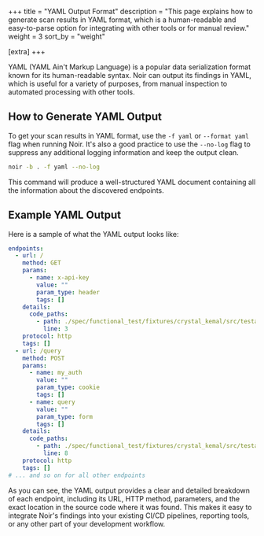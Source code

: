 +++
title = "YAML Output Format"
description = "This page explains how to generate scan results in YAML format, which is a human-readable and easy-to-parse option for integrating with other tools or for manual review."
weight = 3
sort_by = "weight"

[extra]
+++

YAML (YAML Ain't Markup Language) is a popular data serialization format known for its human-readable syntax. Noir can output its findings in YAML, which is useful for a variety of purposes, from manual inspection to automated processing with other tools.

## How to Generate YAML Output

To get your scan results in YAML format, use the `-f yaml` or `--format yaml` flag when running Noir. It's also a good practice to use the `--no-log` flag to suppress any additional logging information and keep the output clean.

```bash
noir -b . -f yaml --no-log
```

This command will produce a well-structured YAML document containing all the information about the discovered endpoints.

## Example YAML Output

Here is a sample of what the YAML output looks like:

```yaml
endpoints:
  - url: /
    method: GET
    params:
      - name: x-api-key
        value: ""
        param_type: header
        tags: []
    details:
      code_paths:
        - path: ./spec/functional_test/fixtures/crystal_kemal/src/testapp.cr
          line: 3
    protocol: http
    tags: []
  - url: /query
    method: POST
    params:
      - name: my_auth
        value: ""
        param_type: cookie
        tags: []
      - name: query
        value: ""
        param_type: form
        tags: []
    details:
      code_paths:
        - path: ./spec/functional_test/fixtures/crystal_kemal/src/testapp.cr
          line: 8
    protocol: http
    tags: []
# ... and so on for all other endpoints
```

As you can see, the YAML output provides a clear and detailed breakdown of each endpoint, including its URL, HTTP method, parameters, and the exact location in the source code where it was found. This makes it easy to integrate Noir's findings into your existing CI/CD pipelines, reporting tools, or any other part of your development workflow.
